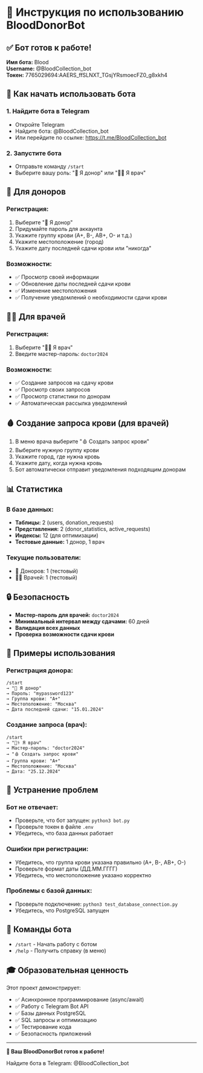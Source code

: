# 🤖 Инструкция по использованию BloodDonorBot

## ✅ Бот готов к работе!

**Имя бота:** Blood  
**Username:** @BloodCollection_bot  
**Токен:** 7765029694:AAERS_ffSLNXT_TGsjYRsmoecFZ0_g8xkh4

## 🚀 Как начать использовать бота

### 1. Найдите бота в Telegram
- Откройте Telegram
- Найдите бота: @BloodCollection_bot
- Или перейдите по ссылке: https://t.me/BloodCollection_bot

### 2. Запустите бота
- Отправьте команду `/start`
- Выберите вашу роль: "👤 Я донор" или "👨‍⚕️ Я врач"

## 👤 Для доноров

### Регистрация:
1. Выберите "👤 Я донор"
2. Придумайте пароль для аккаунта
3. Укажите группу крови (A+, B-, AB+, O- и т.д.)
4. Укажите местоположение (город)
5. Укажите дату последней сдачи крови или "никогда"

### Возможности:
- ✅ Просмотр своей информации
- ✅ Обновление даты последней сдачи крови
- ✅ Изменение местоположения
- ✅ Получение уведомлений о необходимости сдачи крови

## 👨‍⚕️ Для врачей

### Регистрация:
1. Выберите "👨‍⚕️ Я врач"
2. Введите мастер-пароль: `doctor2024`

### Возможности:
- ✅ Создание запросов на сдачу крови
- ✅ Просмотр своих запросов
- ✅ Просмотр статистики по донорам
- ✅ Автоматическая рассылка уведомлений

## 🩸 Создание запроса крови (для врачей)

1. В меню врача выберите "🩸 Создать запрос крови"
2. Выберите нужную группу крови
3. Укажите город, где нужна кровь
4. Укажите дату, когда нужна кровь
5. Бот автоматически отправит уведомления подходящим донорам

## 📊 Статистика

### В базе данных:
- **Таблицы:** 2 (users, donation_requests)
- **Представления:** 2 (donor_statistics, active_requests)
- **Индексы:** 12 (для оптимизации)
- **Тестовые данные:** 1 донор, 1 врач

### Текущие пользователи:
- 👤 Доноров: 1 (тестовый)
- 👨‍⚕️ Врачей: 1 (тестовый)

## 🔒 Безопасность

- **Мастер-пароль для врачей:** `doctor2024`
- **Минимальный интервал между сдачами:** 60 дней
- **Валидация всех данных**
- **Проверка возможности сдачи крови**

## 🎯 Примеры использования

### Регистрация донора:
```
/start
→ "👤 Я донор"
→ Пароль: "mypassword123"
→ Группа крови: "A+"
→ Местоположение: "Москва"
→ Дата последней сдачи: "15.01.2024"
```

### Создание запроса (врач):
```
/start
→ "👨‍⚕️ Я врач"
→ Мастер-пароль: "doctor2024"
→ "🩸 Создать запрос крови"
→ Группа крови: "A+"
→ Местоположение: "Москва"
→ Дата: "25.12.2024"
```

## 🚨 Устранение проблем

### Бот не отвечает:
- Проверьте, что бот запущен: `python3 bot.py`
- Проверьте токен в файле `.env`
- Убедитесь, что база данных работает

### Ошибки при регистрации:
- Убедитесь, что группа крови указана правильно (A+, B-, AB+, O-)
- Проверьте формат даты (ДД.ММ.ГГГГ)
- Убедитесь, что местоположение указано корректно

### Проблемы с базой данных:
- Проверьте подключение: `python3 test_database_connection.py`
- Убедитесь, что PostgreSQL запущен

## 📱 Команды бота

- `/start` - Начать работу с ботом
- `/help` - Получить справку (в меню)

## 🎓 Образовательная ценность

Этот проект демонстрирует:
- ✅ Асинхронное программирование (async/await)
- ✅ Работу с Telegram Bot API
- ✅ Базы данных PostgreSQL
- ✅ SQL запросы и оптимизацию
- ✅ Тестирование кода
- ✅ Безопасность приложений

---

**🎉 Ваш BloodDonorBot готов к работе!**

Найдите бота в Telegram: @BloodCollection_bot 